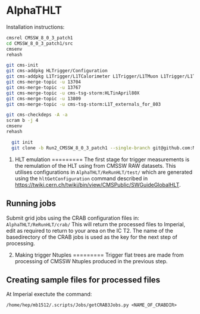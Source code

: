 AlphaTHLT
=========

Installation instructions:


```bash
cmsrel CMSSW_8_0_3_patch1
cd CMSSW_8_0_3_patch1/src
cmsenv
rehash

git cms-init
git cms-addpkg HLTrigger/Configuration
git cms-addpkg L1Trigger/L1TCalorimeter L1Trigger/L1TMuon L1Trigger/L1TGlobal
git cms-merge-topic -u 13704
git cms-merge-topic -u 13767
git cms-merge-topic -u cms-tsg-storm:HLTinApril80X
git cms-merge-topic -u 13809
git cms-merge-topic -u cms-tsg-storm:L1T_externals_for_803

git cms-checkdeps -A -a
scram b -j 4
cmsenv
rehash

  git init
  git clone -b Run2_CMSSW_8_0_3_patch1 --single-branch git@github.com:MarkBaber/AlphaTHLT.git
```

1. HLT emulation
=========
The first stage for trigger measurements is the remulation of the HLT using from CMSSW RAW datasets. This utilises configurations in `AlphaTHLT/ReRunHLT/test/` which are generated using the `hltGetConfiguration` command described in https://twiki.cern.ch/twiki/bin/view/CMSPublic/SWGuideGlobalHLT.

Running jobs
------------
Submit grid jobs using the CRAB configuration files in: `AlphaTHLT/ReRunHLT/crab/`
This will return the processed files to Imperial, edit as required to return to your area on the IC T2. The name of the basedirectory of the CRAB jobs is used as the key for the next step of processing.



2. Making trigger Ntuples
=========
Trigger flat trees are made from processing of CMSSW Ntuples produced in the previous step.

Creating sample files for processed files
--
At Imperial exectute the command:
```
/home/hep/mb1512/.scripts/Jobs/getCRAB3Jobs.py <NAME_OF_CRABDIR>
```
